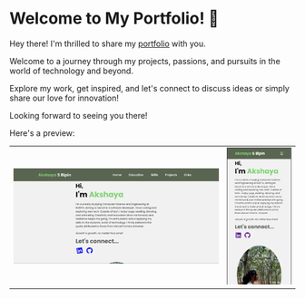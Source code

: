 # Welcome to My Portfolio! 🌟
<p>Hey there! I'm thrilled to share my <a href="https://akshayasbipin.github.io/">portfolio</a> with you.</p>
<p>Welcome to a journey through my projects, passions, and pursuits in the world of technology and beyond.</p>
<p>Explore my work, get inspired, and let's connect to discuss ideas or simply share our love for innovation!</p>
<p>Looking forward to seeing you there!</p>
<p>Here's a preview:</p>
<table>
  <tr>
    <td><img src="sam1.png"></td>
    <td><img src="sam2.png"></td>
  </tr>
</table>
